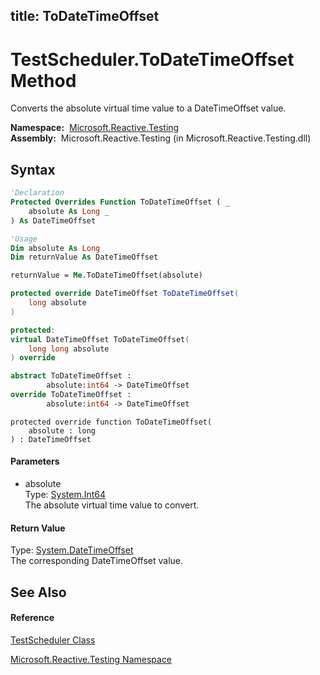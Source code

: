 title: ToDateTimeOffset
---
# TestScheduler.ToDateTimeOffset Method

Converts the absolute virtual time value to a DateTimeOffset value.

**Namespace:**  [Microsoft.Reactive.Testing](Microsoft.Reactive.Testing/Microsoft.Reactive.Testing)  
**Assembly:**  Microsoft.Reactive.Testing (in Microsoft.Reactive.Testing.dll)

## Syntax

```vb
'Declaration
Protected Overrides Function ToDateTimeOffset ( _
    absolute As Long _
) As DateTimeOffset
```

```vb
'Usage
Dim absolute As Long
Dim returnValue As DateTimeOffset

returnValue = Me.ToDateTimeOffset(absolute)
```

```csharp
protected override DateTimeOffset ToDateTimeOffset(
    long absolute
)
```

```c++
protected:
virtual DateTimeOffset ToDateTimeOffset(
    long long absolute
) override
```

```fsharp
abstract ToDateTimeOffset : 
        absolute:int64 -> DateTimeOffset 
override ToDateTimeOffset : 
        absolute:int64 -> DateTimeOffset 
```

```jscript
protected override function ToDateTimeOffset(
    absolute : long
) : DateTimeOffset
```

#### Parameters

- absolute  
  Type: [System.Int64](https://msdn.microsoft.com/en-us/library/6yy583ek)  
  The absolute virtual time value to convert.

#### Return Value

Type: [System.DateTimeOffset](https://msdn.microsoft.com/en-us/library/Bb341783)  
The corresponding DateTimeOffset value.

## See Also

#### Reference

[TestScheduler Class](TestScheduler/TestScheduler)

[Microsoft.Reactive.Testing Namespace](Microsoft.Reactive.Testing/Microsoft.Reactive.Testing)
